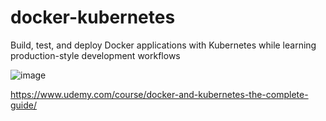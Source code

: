# docker-kubernetes

Build, test, and deploy Docker applications with Kubernetes while learning production-style development workflows


![image](https://github.com/kkousounnis/docker-kubernetes/assets/39504405/c5a42020-a309-4ae8-9105-5d51e7278783)

https://www.udemy.com/course/docker-and-kubernetes-the-complete-guide/

